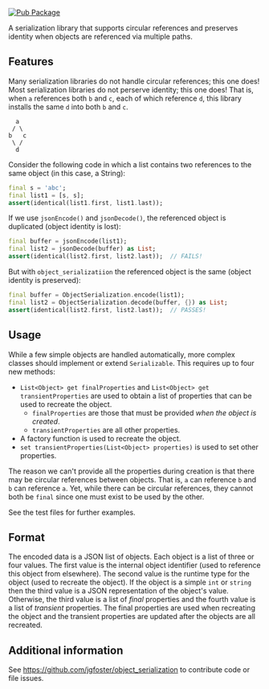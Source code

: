[![Pub Package](https://img.shields.io/pub/v/object_serialization.svg)](https://pub.dev/packages/object_serialization)


A serialization library that supports circular references and 
preserves identity when objects are referenced via multiple paths. 

## Features

Many serialization libraries do not handle circular references; this one does!
Most serialization libraries do not perserve identity; this one does! 
That is, when `a` references both `b` and `c`, each of which reference `d`, 
this library installs the same `d` into both `b` and `c`. 

```
  a
 / \
b   c
 \ /
  d
```

Consider the following code in which a list contains two references to
the same object (in this case, a String):
```dart
final s = 'abc';
final list1 = [s, s];
assert(identical(list1.first, list1.last));
```
If we use `jsonEncode()` and `jsonDecode()`, the referenced object is
duplicated (object identity is lost):

```dart
final buffer = jsonEncode(list1);
final list2 = jsonDecode(buffer) as List;
assert(identical(list2.first, list2.last));  // FAILS!
```
But with `object_serializatiion` the referenced object is the same
(object identity is preserved):
```dart
final buffer = ObjectSerialization.encode(list1);
final list2 = ObjectSerialization.decode(buffer, {}) as List;
assert(identical(list2.first, list2.last));  // PASSES!
```

## Usage

While a few simple objects are handled automatically, more complex classes 
should implement or extend `Serializable`. This requires up to four new
methods:
* `List<Object> get finalProperties` and `List<Object> get transientProperties`
are used to obtain a list of properties that can be used to recreate the object.
  * `finalProperties` are those that must be provided _when the object is created_.
  * `transientProperties` are all other properties.
* A factory function is used to recreate the object.
* `set transientProperties(List<Object> properties)` is used to set other properties.

The reason we can't provide all the properties during creation is that there
may be circular references between objects. That is, `a` can reference `b` and
`b` can reference `a`. Yet, while there can be circular references, they cannot
both be `final` since one must exist to be used by the other.

See the test files for further examples.

## Format

The encoded data is a JSON list of objects. Each object is a list of three or four values. The first value is the internal object identifier (used to reference this object from elsewhere). The second value is the runtime type for the object (used to recreate the object). If the object is a simple `int` or `string` then the third value is a JSON representation of the object's value. Otherwise, the third value is a list of _final_ properties and the fourth value is a list of _transient_ properties. The final properties are used when recreating the object and the transient properties are updated after the objects are all recreated.

## Additional information

See https://github.com/jgfoster/object_serialization to contribute code or file issues.

